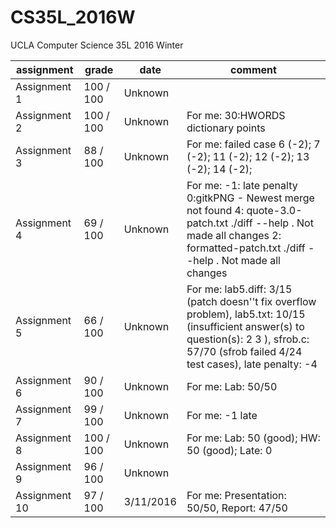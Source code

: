 # CS35L_2016W
UCLA Computer Science 35L 2016 Winter

assignment|grade|date|comment
----------|-----|----|-----
Assignment 1 |100 / 100	|Unknown	 	 
Assignment 2 |100 / 100	|Unknown	 |For me: 30:HWORDS dictionary points	 
Assignment 3 |88 / 100	|Unknown	 |For me: failed case 6 (-2); 7 (-2); 11 (-2); 12 (-2); 13 (-2); 14 (-2);	 
Assignment 4 |69 / 100	|Unknown	 |For me: -1: late penalty 0:gitkPNG - Newest merge not found 4: quote-3.0-patch.txt ./diff --help . Not made all changes 2: formatted-patch.txt ./diff --help . Not made all changes	 
Assignment 5 |66 / 100	|Unknown	 |For me: lab5.diff: 3/15 (patch doesn''t fix overflow problem), lab5.txt: 10/15 (insufficient answer(s) to question(s): 2 3 ), sfrob.c: 57/70 (sfrob failed 4/24 test cases), late penalty: -4	 
Assignment 6 |90 / 100	|Unknown	 |For me: Lab: 50/50	 
Assignment 7 |99 / 100	|Unknown	 |For me: -1 late	 
Assignment 8 |100 / 100	|Unknown	 |For me: Lab: 50 (good); HW: 50 (good); Late: 0	 
Assignment 9 |96 / 100	|Unknown	 | 
Assignment 10|97 / 100	|3/11/2016 |For me: Presentation: 50/50, Report: 47/50	 
